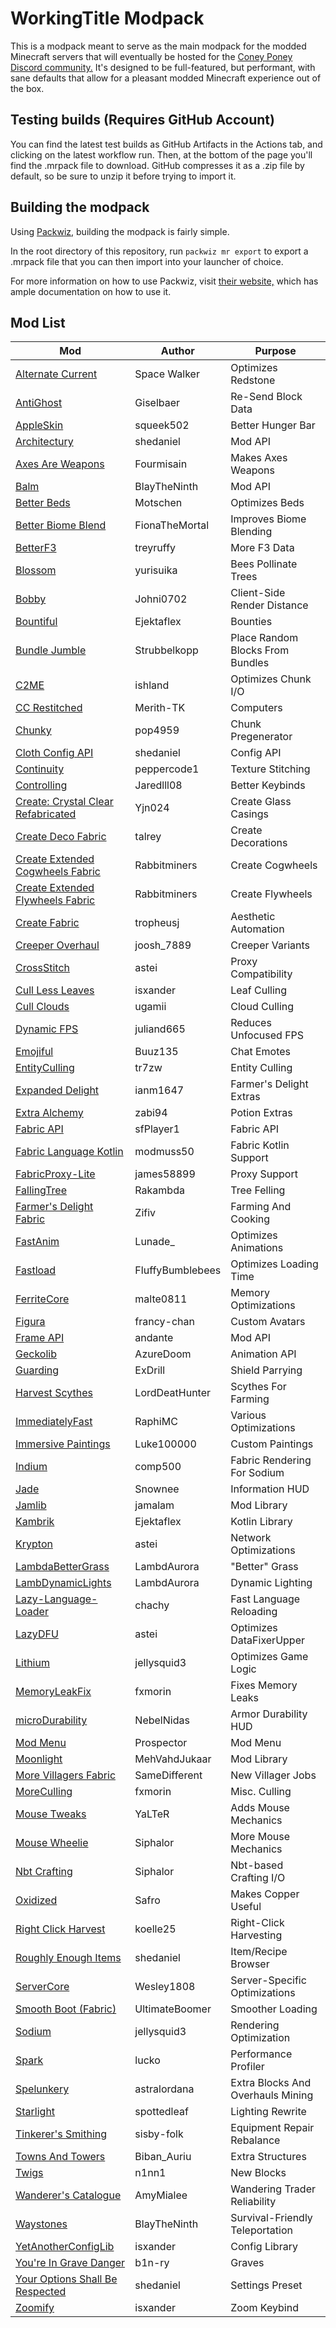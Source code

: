 # WorkingTitle Modpack

This is a modpack meant to serve as the main modpack for the modded Minecraft servers that will eventually be hosted for the [Coney Poney Discord community.](https://discord.gg/D4z7AHwWqD)
It's designed to be full-featured, but performant, with sane defaults that allow for a pleasant modded Minecraft experience out of the box.

## Testing builds (Requires GitHub Account)

You can find the latest test builds as GitHub Artifacts in the Actions tab, and clicking on the latest workflow run. Then, at the bottom of the page you'll find the .mrpack file to download. GitHub compresses it as a .zip file by default, so be sure to unzip it before trying to import it.

## Building the modpack

Using [Packwiz,](https://github.com/packwiz/packwiz) building the modpack is fairly simple.

In the root directory of this repository, run `packwiz mr export` to export a .mrpack file that you can then import into your launcher of choice.

For more information on how to use Packwiz, visit [their website,](https://packwiz.infra.link/) which has ample documentation on how to use it.

## Mod List

| Mod | Author | Purpose |
| --- | ------ | ------- |
| [Alternate Current](https://modrinth.com/mod/alternate-current) | Space Walker | Optimizes Redstone |
| [AntiGhost](https://modrinth.com/mod/antighost) | Giselbaer | Re-Send Block Data |
| [AppleSkin](https://modrinth.com/mod/appleskin) | squeek502 | Better Hunger Bar |
| [Architectury](https://modrinth.com/mod/architectury-api) | shedaniel | Mod API |
| [Axes Are Weapons](https://modrinth.com/mod/axes-are-weapons) | Fourmisain | Makes Axes Weapons |
| [Balm](https://modrinth.com/mod/balm) | BlayTheNinth | Mod API |
| [Better Beds](https://modrinth.com/mod/better-beds) | Motschen | Optimizes Beds |
| [Better Biome Blend](https://modrinth.com/mod/better-biome-blend) | FionaTheMortal | Improves Biome Blending |
| [BetterF3](https://modrinth.com/mod/betterf3) | treyruffy | More F3 Data |
| [Blossom](https://modrinth.com/mod/blossom) | yurisuika | Bees Pollinate Trees |
| [Bobby](https://modrinth.com/mod/bobby) | Johni0702 | Client-Side Render Distance |
| [Bountiful](https://www.curseforge.com/minecraft/mc-mods/bountiful-fabric) | Ejektaflex | Bounties |
| [Bundle Jumble](https://modrinth.com/mod/bundle-jumble) | Strubbelkopp | Place Random Blocks From Bundles |
| [C2ME](https://modrinth.com/mod/c2me-fabric) | ishland | Optimizes Chunk I/O |
| [CC Restitched](https://modrinth.com/mod/cc-restitched) | Merith-TK | Computers |
| [Chunky](https://modrinth.com/plugin/chunky) | pop4959 | Chunk Pregenerator |
| [Cloth Config API](https://modrinth.com/mod/cloth-config) | shedaniel | Config API |
| [Continuity](https://modrinth.com/mod/continuity) | peppercode1 | Texture Stitching |
| [Controlling](https://www.curseforge.com/minecraft/mc-mods/controlling) | Jaredlll08 | Better Keybinds |
| [Create: Crystal Clear Refabricated](https://modrinth.com/mod/create-crystal-clear-fabric) | Yjn024 | Create Glass Casings |
| [Create Deco Fabric](https://www.curseforge.com/minecraft/mc-mods/create-deco-fabric) | talrey | Create Decorations |
| [Create Extended Cogwheels Fabric](https://www.curseforge.com/minecraft/mc-mods/create-extended-cogwheels-fabric) | Rabbitminers | Create Cogwheels |
| [Create Extended Flywheels Fabric](https://www.curseforge.com/minecraft/mc-mods/create-extended-flywheels-fabric) | Rabbitminers | Create Flywheels |
| [Create Fabric](https://modrinth.com/mod/create-fabric) | tropheusj | Aesthetic Automation |
| [Creeper Overhaul](https://www.curseforge.com/minecraft/mc-mods/creeper-overhaul) | joosh_7889 | Creeper Variants |
| [CrossStitch](https://modrinth.com/mod/crossstitch) | astei | Proxy Compatibility |
| [Cull Less Leaves](https://modrinth.com/mod/cull-less-leaves) | isxander | Leaf Culling |
| [Cull Clouds](https://modrinth.com/mod/cullclouds) | ugamii | Cloud Culling |
| [Dynamic FPS](https://modrinth.com/mod/dynamic-fps) | juliand665 | Reduces Unfocused FPS |
| [Emojiful](https://www.curseforge.com/minecraft/mc-mods/emojiful) | Buuz135 | Chat Emotes |
| [EntityCulling](https://modrinth.com/mod/entityculling) | tr7zw | Entity Culling |
| [Expanded Delight](https://modrinth.com/mod/expanded-delight) | ianm1647 | Farmer's Delight Extras |
| [Extra Alchemy](https://modrinth.com/mod/extraalchemy) | zabi94 | Potion Extras |
| [Fabric API](https://modrinth.com/mod/fabric-api) | sfPlayer1 | Fabric API |
| [Fabric Language Kotlin](https://modrinth.com/mod/fabric-language-kotlin) | modmuss50 | Fabric Kotlin Support |
| [FabricProxy-Lite](https://modrinth.com/mod/fabricproxy-lite) | james58899 | Proxy Support |
| [FallingTree](https://modrinth.com/mod/fallingtree) | Rakambda | Tree Felling |
| [Farmer's Delight Fabric](https://modrinth.com/mod/farmers-delight-fabric) | Zifiv | Farming And Cooking |
| [FastAnim](https://modrinth.com/mod/fastanim) | Lunade_ | Optimizes Animations |
| [Fastload](https://modrinth.com/mod/fastload) | FluffyBumblebees | Optimizes Loading Time |
| [FerriteCore](https://modrinth.com/mod/ferrite-core) | malte0811 | Memory Optimizations |
| [Figura](https://modrinth.com/mod/figura) | francy-chan | Custom Avatars |
| [Frame API](https://modrinth.com/mod/frame-api) | andante | Mod API |
| [Geckolib](https://modrinth.com/mod/geckolib) | AzureDoom | Animation API |
| [Guarding](https://modrinth.com/mod/guarding) | ExDrill | Shield Parrying |
| [Harvest Scythes](https://modrinth.com/mod/harvest-scythes) | LordDeatHunter | Scythes For Farming |
| [ImmediatelyFast](https://modrinth.com/mod/immediatelyfast) | RaphiMC | Various Optimizations |
| [Immersive Paintings](https://modrinth.com/mod/immersive-paintings) | Luke100000 | Custom Paintings |
| [Indium](https://modrinth.com/mod/indium) | comp500 | Fabric Rendering For Sodium |
| [Jade](https://modrinth.com/mod/jade) | Snownee | Information HUD |
| [Jamlib](https://modrinth.com/mod/jamlib) | jamalam | Mod Library |
| [Kambrik](https://www.curseforge.com/minecraft/mc-mods/kambrik) | Ejektaflex | Kotlin Library |
| [Krypton](https://modrinth.com/mod/krypton) | astei | Network Optimizations |
| [LambdaBetterGrass](https://modrinth.com/mod/lambdabettergrass) | LambdAurora | "Better" Grass |
| [LambDynamicLights](https://modrinth.com/mod/lambdynamiclights) | LambdAurora | Dynamic Lighting |
| [Lazy-Language-Loader](https://modrinth.com/mod/lazy-language-loader) | chachy | Fast Language Reloading |
| [LazyDFU](https://modrinth.com/mod/lazydfu) | astei | Optimizes DataFixerUpper |
| [Lithium](https://modrinth.com/mod/lithium) | jellysquid3 | Optimizes Game Logic |
| [MemoryLeakFix](https://modrinth.com/mod/memoryleakfix) | fxmorin | Fixes Memory Leaks |
| [microDurability](https://modrinth.com/mod/microdurability) | NebelNidas | Armor Durability HUD |
| [Mod Menu](https://modrinth.com/mod/modmenu) | Prospector | Mod Menu |
| [Moonlight](https://modrinth.com/mod/moonlight) | MehVahdJukaar | Mod Library |
| [More Villagers Fabric](https://www.curseforge.com/minecraft/mc-mods/more-villagers-fabric) | SameDifferent | New Villager Jobs |
| [MoreCulling](https://modrinth.com/mod/moreculling) | fxmorin | Misc. Culling |
| [Mouse Tweaks](https://modrinth.com/mod/mouse-tweaks) | YaLTeR | Adds Mouse Mechanics |
| [Mouse Wheelie](https://modrinth.com/mod/mouse-wheelie) | Siphalor | More Mouse Mechanics |
| [Nbt Crafting](https://modrinth.com/mod/nbt-crafting) | Siphalor | Nbt-based Crafting I/O |
| [Oxidized](https://modrinth.com/mod/oxidized) | Safro | Makes Copper Useful |
| [Right Click Harvest](https://modrinth.com/mod/right-click-harvest) | koelle25 | Right-Click Harvesting |
| [Roughly Enough Items](https://modrinth.com/mod/roughly-enough-items) | shedaniel | Item/Recipe Browser |
| [ServerCore](https://modrinth.com/mod/servercore) | Wesley1808 | Server-Specific Optimizations |
| [Smooth Boot (Fabric)](https://modrinth.com/mod/smoothboot-fabric) | UltimateBoomer | Smoother Loading |
| [Sodium](https://modrinth.com/mod/sodium) | jellysquid3 | Rendering Optimization |
| [Spark](https://modrinth.com/mod/spark) | lucko | Performance Profiler |
| [Spelunkery](https://modrinth.com/mod/spelunkery) | astralordana | Extra Blocks And Overhauls Mining |
| [Starlight](https://modrinth.com/mod/starlight) | spottedleaf | Lighting Rewrite |
| [Tinkerer's Smithing](https://modrinth.com/mod/tinkerers-smithing) | sisby-folk | Equipment Repair Rebalance |
| [Towns And Towers](https://modrinth.com/mod/towns-and-towers) | Biban_Auriu | Extra Structures |
| [Twigs](https://modrinth.com/mod/twigs) | n1nn1 | New Blocks |
| [Wanderer's Catalogue](https://modrinth.com/mod/wanderers-catalogue) | AmyMialee | Wandering Trader Reliability |
| [Waystones](https://modrinth.com/mod/waystones) | BlayTheNinth | Survival-Friendly Teleportation |
| [YetAnotherConfigLib](https://modrinth.com/mod/yacl) | isxander | Config Library |
| [You're In Grave Danger](https://modrinth.com/mod/yigd) | b1n-ry | Graves |
| [Your Options Shall Be Respected](https://modrinth.com/mod/yosbr) | shedaniel | Settings Preset |
| [Zoomify](https://modrinth.com/mod/zoomify) | isxander | Zoom Keybind |